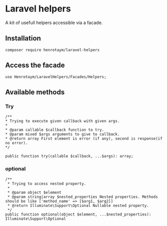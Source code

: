 # Laravel helpers

A kit of usefull helpers accessible via a facade.

## Installation

	composer require henrotaym/laravel-helpers

## Access the facade

	use Henrotaym/LaravelHelpers/Facades/Helpers;

## Available methods
### Try

	/**
	* Trying to execute given callback with given args.
	*
	* @param callable $callback function to try.
	* @param mixed $args arguments to give to callback.
	* @return array First element is error (if any), second is response(if no error).
	*/

	public function try(callable $callback, ...$args): array;

### optional

	/**
     * Trying to access nested property.
     * 
     * @param object $element
     * @param string|array $nested_properties Nested properties. Methods should be like ['method_name' => [$arg1, $arg2]]
     * @return Illuminate\Support\Optional Nullable nested property.
     */
    public function optional(object $element, ...$nested_properties): Illuminate\Support\Optional

